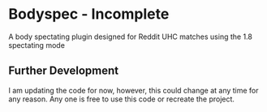 # Bodyspec - Incomplete
A body spectating plugin designed for Reddit UHC matches using the 1.8 spectating mode
## Further Development
I am updating the code for now, however, this could change at any time for any reason. Any one is free to use this code or recreate the project.
